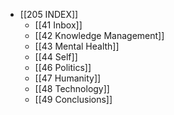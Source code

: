 - [[205 INDEX]]
	- [[41 Inbox]]
	- [[42 Knowledge Management]]
	- [[43 Mental Health]]
	- [[44 Self]]
	- [[46 Politics]]
	- [[47 Humanity]] 
	- [[48 Technology]]
	- [[49 Conclusions]]